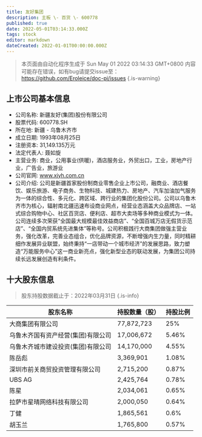 ```yaml
---
title: 友好集团
description: 主板 \- 百货 \- 600778
published: true
date: 2022-05-01T03:14:33.000Z
tags: stock
editor: markdown
dateCreated: 2022-01-01T00:00:00.000Z
---
```


> 本页面由自动化程序生成于 Sun May 01 2022 03:14:33 GMT+0800
> 内容可能存在错误，如有bug请提交issue至：https://github.com/Eroleice/doc-pi/issues
{.is-warning}

## 上市公司基本信息
- 公司名称: 新疆友好(集团)股份有限公司
- 股票代码: 600778.SH
- 所在地: 新疆 - 乌鲁木齐市
- 成立日期: 1993年08月25日
- 注册资本: 31,149.135万元
- 法定代表人: 聂如旋
- 主营业务: 商业，公用事业(供暖)，酒店服务业，外贸出口，工业，房地产行业，广告业，旅游业
- 公司官网: www.xjyh.com.cn
- 公司介绍: 公司是新疆首家股份制商业零售企业上市公司，融商业、酒店餐饮、娱乐旅游、电子商务、生物科技、城建热力、房地产、汽车加油加气服务为一体的综合性、多元化、跨区域、跨行业的集团化股份公司。公司以乌鲁木齐市为核心，辐射南北疆迅速布设商业网点，经营业态涵盖大众品牌店、一站式综合购物中心、社区百货店、便利店、超市大卖场等多种商业模式为一体。公司连续多次荣获“全国最大规模最佳效益商店”、“全国百城万店无假货示范店”、“全国内贸系统先进集体”等称号。公司积极践行大商集团做强主营业务，强化改革，完善业态组合，优化品牌资源，不断增强内生力量，同时精耕细作发展异业联盟，始终秉持“一店带动一个城市经济”的发展思路，致力塑造“万能服务中心”这一商业新亮点，强化新型业态的联动发展，为集团公司持续长远发展创造有利条件。


## 十大股东信息
> 股东持股数据截止于：2022年03月31日
{.is-info}

| 股东名称 | 持股数量（股） | 持股比例 |
| --- | --- | --- |
| 大商集团有限公司 | 77,872,723 | 25% |
| 乌鲁木齐国有资产经营(集团)有限公司 | 17,006,672 | 5.46% |
| 乌鲁木齐城市建设投资(集团)有限公司 | 14,170,000 | 4.55% |
| 陈岳彪 | 3,369,901 | 1.08% |
| 深圳市前关商贸投资管理有限公司 | 2,715,200 | 0.87% |
| UBS AG | 2,425,764 | 0.78% |
| 陈星 | 2,034,061 | 0.65% |
| 拉萨市星晴网络科技有限公司 | 2,000,050 | 0.64% |
| 丁健 | 1,865,561 | 0.6% |
| 胡玉兰 | 1,765,800 | 0.57% |




